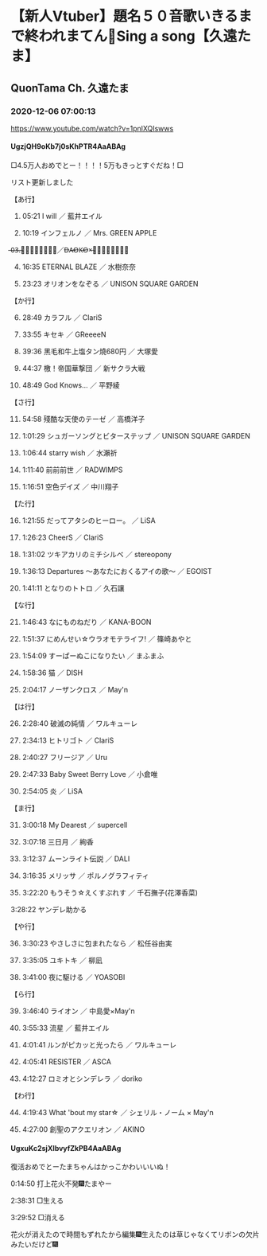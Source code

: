 # 【新人Vtuber】題名５０音歌いきるまで終われまてん💜Sing a song【久遠たま】

## QuonTama Ch. 久遠たま

### 2020-12-06 07:00:13

https://www.youtube.com/watch?v=1pnlXQIswws

#### UgzjQH9oKb7j0sKhPTR4AaABAg

□4.5万人おめでとー！！！！5万もきっとすぐだね！□

リスト更新しました



【あ行】



01. 05:21 I will ／ 藍井エイル

02. 10:19 インフェルノ ／ Mrs. GREEN APPLE

̶̶0̶3̶.̶打̶上̶花̶火̶／D̶A̶O̶K̶O̶×̶米̶津̶玄̶師̶

04. 16:35 ETERNAL BLAZE ／  水樹奈奈

05. 23:23 オリオンをなぞる ／ UNISON SQUARE GARDEN



【か行】



06. 28:49 カラフル ／ ClariS

07. 33:55 キセキ ／ GReeeeN 

08. 39:36 黑毛和牛上塩タン燒680円 ／ 大塚愛

09. 44:37 檄！帝国華撃団 ／ 新サクラ大戦

10. 48:49 God Knows… ／ 平野綾



【さ行】



11. 54:58 殘酷な天使のテーゼ ／ 高橋洋子

12. 1:01:29 シュガーソングとビターステップ ／ UNISON SQUARE GARDEN

13. 1:06:44 starry wish ／ 水瀨祈

14. 1:11:40 前前前世 ／ RADWIMPS

15. 1:16:51 空色デイズ ／ 中川翔子



【た行】



16. 1:21:55 だってアタシのヒーロー。 ／ LiSA

17. 1:26:23 CheerS ／ ClariS

18. 1:31:02 ツキアカリのミチシルベ ／ stereopony

19. 1:36:13 Departures 〜あなたにおくるアイの歌〜 ／ EGOIST

20. 1:41:11  となりのトトロ ／ 久石讓



【な行】



21. 1:46:43 なにものねだり ／ KANA-BOON

22. 1:51:37 にめんせい☆ウラオモテライフ!  ／ 篠崎あやと

23. 1:54:09 すーぱーぬこになりたい ／ まふまふ

24. 1:58:36 猫 ／ DISH

25. 2:04:17 ノーザンクロス ／ May'n



【は行】



26. 2:28:40 破滅の純情 ／ ワルキューレ

27. 2:34:13 ヒトリゴト ／ ClariS

28. 2:40:27 フリージア ／ Uru

29. 2:47:33 Baby Sweet Berry Love ／ 小倉唯

30. 2:54:05 炎 ／ LiSA



【ま行】



31. 3:00:18 My Dearest ／ supercell

32. 3:07:18 三日月 ／ 絢香

33. 3:12:37 ムーンライト伝説 ／ DALI

34. 3:16:35 メリッサ ／ ポルノグラフィティ

35. 3:22:20 もうそう☆えくすぷれす ／ 千石撫子(花澤香菜)



3:28:22 ヤンデレ助かる



【や行】



36. 3:30:23 やさしさに包まれたなら ／ 松任谷由実

37. 3:35:05 ユキトキ ／ 柳凪

38. 3:41:00 夜に駆ける ／ YOASOBI



【ら行】



39. 3:46:40 ライオン ／ 中島愛×May'n

40. 3:55:33 流星 ／ 藍井エイル

41. 4:01:41 ルンがピカッと光ったら ／ ワルキューレ

42. 4:05:41 RESISTER ／ ASCA

43. 4:12:27 ロミオとシンデレラ ／ doriko



【わ行】



44. 4:19:43 What 'bout my star☆ ／ シェリル・ノーム × May'n

45. 4:27:00 創聖のアクエリオン ／ AKINO



#### UgxuKc2sjXIbvyfZkPB4AaABAg

復活おめでとーたまちゃんはかっこかわいいいぬ！

0:14:50 打上花火不発🎆たまやー

2:38:31 □生える

3:29:52 □消える



花火が消えたので時間もずれたから編集🎆生えたのは草じゃなくてリボンの欠片みたいだけど🎆

